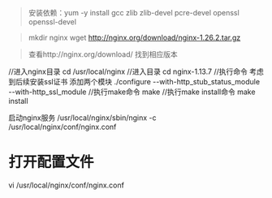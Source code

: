 

>安装依赖：yum -y install gcc zlib zlib-devel pcre-devel openssl openssl-devel

>mkdir nginx
>wget http://nginx.org/download/nginx-1.26.2.tar.gz

>查看http://nginx.org/download/ 找到相应版本

//进入nginx目录
cd /usr/local/nginx
//进入目录
cd nginx-1.13.7
//执行命令 考虑到后续安装ssl证书 添加两个模块
./configure --with-http_stub_status_module --with-http_ssl_module
//执行make命令
make
//执行make install命令
make install

启动nginx服务
/usr/local/nginx/sbin/nginx -c /usr/local/nginx/conf/nginx.conf

# 打开配置文件
vi /usr/local/nginx/conf/nginx.conf